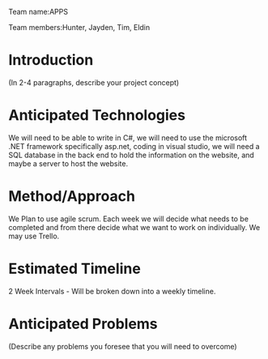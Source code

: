 Team name:APPS

Team members:Hunter, Jayden, Tim, Eldin

# Introduction

(In 2-4 paragraphs, describe your project concept)

# Anticipated Technologies

We will need to be able to write in C#, we will need to use the microsoft .NET framework specifically asp.net, coding in visual studio, we will need a SQL database in the back end to hold the information on the website, and maybe a server
 to host the website.

# Method/Approach

We Plan to use agile scrum. Each week we will decide what needs to be completed and from there decide what we want to
 work on individually. We may use Trello. 


# Estimated Timeline

2 Week Intervals - Will be broken down into a weekly timeline.


# Anticipated Problems

(Describe any problems you foresee that you will need to overcome)
